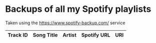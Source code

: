 # Backups of all my Spotify playlists

Taken using the https://www.spotify-backup.com/ service

| Track ID | Song Title | Artist | Spotify URL | URI |
|-|-|-|-|-|
